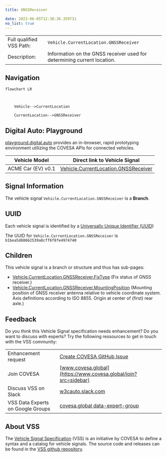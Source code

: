 ```yaml
---
title: GNSSReceiver

date: 2023-06-05T12:38:36.359731
no_list: true
---
```



| | |
|---|---|
| Full qualified VSS Path: | `Vehicle.CurrentLocation.GNSSReceiver` |
| Description: | Information on the GNSS receiver used for determining current location. |

## Navigation

```mermaid
flowchart LR



    Vehicle-->CurrentLocation

    CurrentLocation-->GNSSReceiver

```


## Digital Auto: Playground

[playground.digital.auto](http://digital.auto) provides an in-browser, rapid prototyping environment utilizing the COVESA APIs for connected vehicles. 

| Vehicle Model | Direct link to Vehicle Signal |
|---|---|
| ACME Car (EV) v0.1 | [Vehicle.CurrentLocation.GNSSReceiver](https://digitalauto.netlify.app/model/STLWzk1WyqVVLbfymb4f/cvi/list/Vehicle.CurrentLocation.GNSSReceiver/) |


## Signal Information




The vehicle signal `Vehicle.CurrentLocation.GNSSReceiver` is a **Branch**.





## UUID

Each vehicle signal is identified by a [Universally Unique Identifier (UUID](https://en.wikipedia.org/wiki/Universally_unique_identifier))

The UUID for `Vehicle.CurrentLocation.GNSSReceiver` is `b1bea5d88662539a8cff6f8fe4974740`

## Children

This vehicle signal is a branch or structure and thus has sub-pages:

- [Vehicle.CurrentLocation.GNSSReceiver.FixType](fixtype/) (Fix status of GNSS receiver.)
- [Vehicle.CurrentLocation.GNSSReceiver.MountingPosition](mountingposition/) (Mounting position of GNSS receiver antenna relative to vehicle coordinate system. Axis definitions according to ISO 8855. Origin at center of (first) rear axle.)


## Feedback

Do you think this Vehicle Signal specification needs enhancement? Do you want to discuss with experts? Try the following ressources to get in touch with the VSS community:

| | |
|---|---|
| Enhancement request | [Create COVESA GitHub Issue](https://github.com/COVESA/vehicle_signal_specification/issues/new?body=Please+describe+your+feedback&title=Signal+feedback+Vehicle.CurrentLocation.GNSSReceiver) |
| Join COVESA | [www.covesa.global](https://www.covesa.global/join?src=sidebar) |
| Discuss VSS on Slack | [w3cauto.slack.com](http://w3cauto.slack.com/) |
| VSS Data Experts on Google Groups | [covesa.global data-expert-group](https://groups.google.com/a/covesa.global/g/data-expert-group) |

## About VSS

The [Vehicle Signal Specification](https://covesa.github.io/vehicle_signal_specification/) (VSS)
is an initiative by COVESA to define a syntax and a catalog for vehicle signals.
The source code and releases can be found in the [VSS github repository](https://github.com/COVESA/vehicle_signal_specification).

